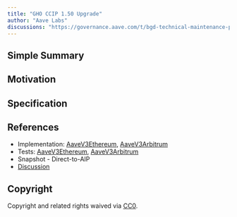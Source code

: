 ```yaml
---
title: "GHO CCIP 1.50 Upgrade"
author: "Aave Labs"
discussions: "https://governance.aave.com/t/bgd-technical-maintenance-proposals/15274/51"
---
```


## Simple Summary

## Motivation

## Specification

## References

- Implementation: [AaveV3Ethereum](https://github.com/bgd-labs/aave-proposals-v3/blob/main/src/20241021_Multi_GHOCCIP150Upgrade/AaveV3Ethereum_GHOCCIP150Upgrade_20241021.sol), [AaveV3Arbitrum](https://github.com/bgd-labs/aave-proposals-v3/blob/main/src/20241021_Multi_GHOCCIP150Upgrade/AaveV3Arbitrum_GHOCCIP150Upgrade_20241021.sol)
- Tests: [AaveV3Ethereum](https://github.com/bgd-labs/aave-proposals-v3/blob/main/src/20241021_Multi_GHOCCIP150Upgrade/AaveV3Ethereum_GHOCCIP150Upgrade_20241021.t.sol), [AaveV3Arbitrum](https://github.com/bgd-labs/aave-proposals-v3/blob/main/src/20241021_Multi_GHOCCIP150Upgrade/AaveV3Arbitrum_GHOCCIP150Upgrade_20241021.t.sol)
- Snapshot - Direct-to-AIP
- [Discussion](https://governance.aave.com/t/bgd-technical-maintenance-proposals/15274/51)

## Copyright

Copyright and related rights waived via [CC0](https://creativecommons.org/publicdomain/zero/1.0/).
